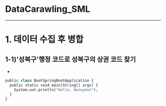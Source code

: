 # DataCarawling_SML

-----

# 1. 데이터 수집 후 병합 
## 1-1)'성북구'행정 코드로 성북구의 상권 코드 찾기 
- 
```python
public class BootSpringBootApplication {
  public static void main(String[] args) {
    System.out.println("Hello, Honeymon");
  }
}
```

